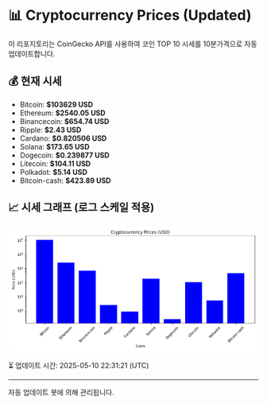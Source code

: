 
# 📊 Cryptocurrency Prices (Updated)

이 리포지토리는 CoinGecko API를 사용하여 코인 TOP 10 시세를 10분가격으로 자동 업데이트합니다.

## 💰 현재 시세
- Bitcoin: **$103629 USD**
- Ethereum: **$2540.05 USD**
- Binancecoin: **$654.74 USD**
- Ripple: **$2.43 USD**
- Cardano: **$0.820506 USD**
- Solana: **$173.65 USD**
- Dogecoin: **$0.239877 USD**
- Litecoin: **$104.11 USD**
- Polkadot: **$5.14 USD**
- Bitcoin-cash: **$423.89 USD**

## 📈 시세 그래프 (로그 스케일 적용)
![Crypto Prices](crypto_prices.png)

⏳ 업데이트 시간: 2025-05-10 22:31:21 (UTC)

---
자동 업데이트 봇에 의해 관리됩니다.
